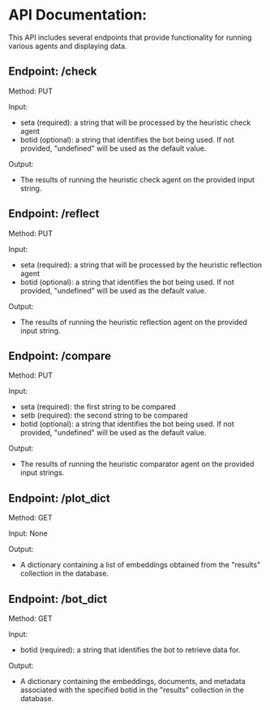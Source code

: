 # API Documentation:

This API includes several endpoints that provide functionality for running various agents and displaying data.

## Endpoint: /check

Method: PUT

Input:

* seta (required): a string that will be processed by the heuristic check agent
* botid (optional): a string that identifies the bot being used. If not provided, "undefined" will be used as the default value.

Output:

* The results of running the heuristic check agent on the provided input string.


## Endpoint: /reflect

Method: PUT

Input:

* seta (required): a string that will be processed by the heuristic reflection agent
* botid (optional): a string that identifies the bot being used. If not provided, "undefined" will be used as the default value.

Output:

* The results of running the heuristic reflection agent on the provided input string.


## Endpoint: /compare

Method: PUT

Input:

* seta (required): the first string to be compared
* setb (required): the second string to be compared
* botid (optional): a string that identifies the bot being used. If not provided, "undefined" will be used as the default value.

Output:

* The results of running the heuristic comparator agent on the provided input strings.


## Endpoint: /plot_dict

Method: GET

Input: None

Output:

* A dictionary containing a list of embeddings obtained from the "results" collection in the database.


## Endpoint: /bot_dict

Method: GET

Input:

* botid (required): a string that identifies the bot to retrieve data for.

Output:

* A dictionary containing the embeddings, documents, and metadata associated with the specified botid in the "results" collection in the database.
